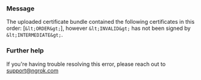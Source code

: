 
### Message
The uploaded certificate bundle contained the following certificates in this order: [`&lt;ORDER&gt;`], however `&lt;INVALID&gt;` has not been signed by `&lt;INTERMEDIATE&gt;`.

### Further help
If you're having trouble resolving this error, please reach out to [support@ngrok.com](mailto:support@ngrok.com?subject=Help%20with%20ERR_NGROK_1926)

